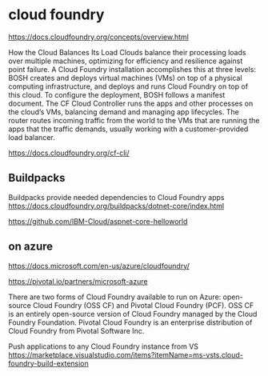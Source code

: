 # cloud foundry

https://docs.cloudfoundry.org/concepts/overview.html

How the Cloud Balances Its Load
Clouds balance their processing loads over multiple machines, optimizing for efficiency and resilience against point failure. A Cloud Foundry installation accomplishes this at three levels:
BOSH creates and deploys virtual machines (VMs) on top of a physical computing infrastructure, and deploys and runs Cloud Foundry on top of this cloud. To configure the deployment, BOSH follows a manifest document.
The CF Cloud Controller runs the apps and other processes on the cloud’s VMs, balancing demand and managing app lifecycles.
The router routes incoming traffic from the world to the VMs that are running the apps that the traffic demands, usually working with a customer-provided load balancer.

https://docs.cloudfoundry.org/cf-cli/

## Buildpacks

Buildpacks provide needed dependencies to Cloud Foundry apps
https://docs.cloudfoundry.org/buildpacks/dotnet-core/index.html

https://github.com/IBM-Cloud/aspnet-core-helloworld


## on azure

https://docs.microsoft.com/en-us/azure/cloudfoundry/

https://pivotal.io/partners/microsoft-azure

There are two forms of Cloud Foundry available to run on Azure: open-source Cloud Foundry (OSS CF) and Pivotal Cloud Foundry (PCF). OSS CF is an entirely open-source version of Cloud Foundry managed by the Cloud Foundry Foundation. Pivotal Cloud Foundry is an enterprise distribution of Cloud Foundry from Pivotal Software Inc.

Push applications to any Cloud Foundry instance from VS
https://marketplace.visualstudio.com/items?itemName=ms-vsts.cloud-foundry-build-extension